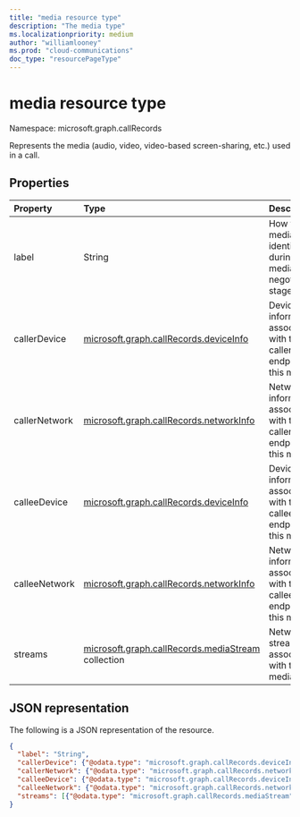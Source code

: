 ```yaml
---
title: "media resource type"
description: "The media type"
ms.localizationpriority: medium
author: "williamlooney"
ms.prod: "cloud-communications"
doc_type: "resourcePageType"
---
```


# media resource type

Namespace: microsoft.graph.callRecords

Represents the media (audio, video, video-based screen-sharing, etc.) used in a call.

## Properties

| Property     | Type        | Description |
|:-------------|:------------|:------------|
|label|String|How the media was identified during media negotiation stage.|
|callerDevice|[microsoft.graph.callRecords.deviceInfo](callrecords-deviceinfo.md)|Device information associated with the caller endpoint of this media.|
|callerNetwork|[microsoft.graph.callRecords.networkInfo](callrecords-networkinfo.md)|Network information associated with the caller endpoint of this media.|
|calleeDevice|[microsoft.graph.callRecords.deviceInfo](callrecords-deviceinfo.md)|Device information associated with the callee endpoint of this media.|
|calleeNetwork|[microsoft.graph.callRecords.networkInfo](callrecords-networkinfo.md)|Network information associated with the callee endpoint of this media.|
|streams|[microsoft.graph.callRecords.mediaStream](callrecords-mediastream.md) collection|Network streams associated with this media.|

## JSON representation

The following is a JSON representation of the resource.

<!-- {
  "blockType": "resource",
  "optionalProperties": [

  ],
  "@odata.type": "microsoft.graph.callRecords.media",
  "baseType": null
}-->

```json
{
  "label": "String",
  "callerDevice": {"@odata.type": "microsoft.graph.callRecords.deviceInfo"},
  "callerNetwork": {"@odata.type": "microsoft.graph.callRecords.networkInfo"},
  "calleeDevice": {"@odata.type": "microsoft.graph.callRecords.deviceInfo"},
  "calleeNetwork": {"@odata.type": "microsoft.graph.callRecords.networkInfo"},
  "streams": [{"@odata.type": "microsoft.graph.callRecords.mediaStream"}]
}
```

<!-- uuid: 16cd6b66-4b1a-43a1-adaf-3a886856ed98
2019-02-04 14:57:30 UTC -->
<!-- {
  "type": "#page.annotation",
  "description": "media resource",
  "keywords": "",
  "section": "documentation",
  "tocPath": ""
}-->
